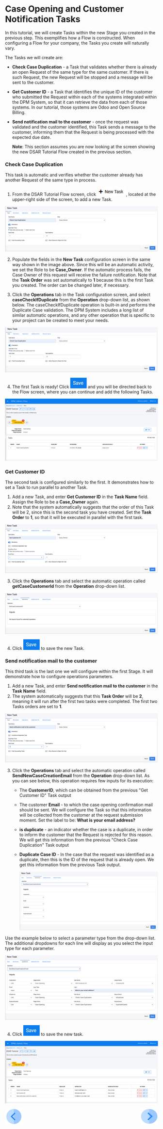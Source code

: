 # Case Opening and Customer Notification Tasks

In this tutorial, we will create Tasks within the new Stage you created in the previous step. This exemplifies how a Flow is constructed. When configuring a Flow for your company, the Tasks you create will naturally vary.

The Tasks we will create are: 

- **Check Case Duplication** - a Task that validates whether there is already an open Request of the same type for the same customer. If there is such Request, the new Request will be stopped and a message will be sent to the customer.

- **Get Customer ID**  - a Task that identifies the unique ID of the customer who submitted the Request within each of the systems integrated within the DPM System, so that it can retrieve the data from each of those systems. In our tutorial, those systems are Odoo and Open Source Billing.

- **Send notification mail to the customer** - once the request was validated and the customer identified, this Task sends a message to the customer, informing them that the Request is being processed with the expected due date. 

  **Note**: This section assumes you are now looking at the screen showing the new DSAR Tutorial Flow created in the previous section.

### Check Case Duplication

This task is automatic and verifies whether the customer already has another Request of the same type in process. 

1.  From the DSAR Tutorial Flow screen, click ![image](../images/01_02_02_DSAR_New_Task_Icon.png), located at the upper-right side of the screen, to add a new Task.

![image](../images/01_02_02_DSAR_Check_Case_Duplication.png)

2. Populate the fields in the **New Task** configuration screen in the same way shown in the image above. Since this will be an automatic activity, we set the Role to be **Case_Owner**. If the automatic process fails, the Case Owner of this request will receive the failure notification. Note that the **Task Order** was set automatically to **1** because this is the first Task you created. The order can be changed later, if necessary.

3. Click the **Operations** tab in the Task configuration screen, and select **caseCheckIfDuplicate** from the **Operation** drop-down list, as shown below. The caseCheckIfDuplicate operation is built-in and performs the Duplicate Case validation. The DPM System includes a long list of similar automatic operations, and any other operation that is specific to your project can be created to meet your needs.

![image](../images/01_02_02_DSAR_Check_Case_Duplication_operations.png)

4. The first Task is ready! Click ![image](../images/ICON_Save.png) and you will be directed back to the Flow screen, where you can continue and add the following Tasks. 

![image](../images/01_02_02_DSAR_Flow_One_Task.png)

### Get Customer ID

The second task is configured similarly to the first. It demonstrates how to set a Task to run parallel to another Task.

1. Add a new Task, and enter **Get Customer ID** in the **Task Name** field. Assign the Role to be a **Case_Owner** again. 
2. Note that the system automatically suggests that the order of this Task will be 2, since this is the second task you have created. Set the **Task Order** to **1**, so that it will be executed in parallel with the first task.

![image](../images/01_02_02_DSAR_get_customer_id.png)

3. Click the **Operations** tab and select the automatic operation called **getCaseCustomerId** from the **Operation** drop-down list.

![image](../images/01_02_02_DSAR_get_customer_id_operations.png)

4. Click ![image](../images/ICON_Save.png) to save the new Task. 

### Send notification mail to the customer

This third task is the last one we will configure within the first Stage. It will demonstrate how to configure operations parameters. 

1. Add a new Task, and enter **Send notification mail to the customer** in the **Task Name** field. 
2. The system automatically suggests that this **Task Order** will be **2**, meaning it will run after the first two tasks were completed. The first two Tasks orders are set to **1**.

![image](../images/01_02_02_DSAR_Send_notification_mail.png)

3. Click the **Operations** tab and select the automatic operation called **SendNewCaseCreationEmail** from the **Operation** drop-down list. As you can see below, this operation requires few inputs for its execution:

   - The **CustomerID**, which can be obtained from the previous "Get Customer ID" Task output

   - The customer **Email** - to which the case opening confirmation mail should be sent. We will configure the Task so that this information will be collected from the customer at the request submission moment. Set the label to be: **What is your email address?**

   - **is duplicate** - an indicator whether the case is a duplicate, in order to inform the customer that the Request is rejected for this reason. We will get this information from the previous "Check Case Duplication" Task output

   - **Duplicate Case ID** - In the case that the request was identified as a duplicate, then this is the ID of the request that is already open. We get this information from the previous Task output.

     ![image](../images/01_02_02_DSAR_Send_notification_mail_operations_empty.png)     

Use the example below to select a parameter type from the drop-down list. The additional dropdowns for each line will display as you select the input type for each parameter.

![image](../images/01_02_02_DSAR_Send_notification_mail_operations.png) 

4. Click ![image](../images/ICON_Save.jpg) to save the new task. 

![image](../images/01_02_02_DSAR_first_stage_complete.png) 



[![Previous](../images/Previous.png)](01_02_01_DSAR_create_new_flow.md)[<img align="right" width="60" height="54" src="../images/Next.png">](01_02_03_01_DSAR_Tasks_Data_Collection.md)
